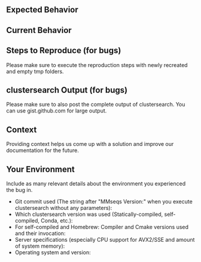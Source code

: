 ## Expected Behavior

## Current Behavior

## Steps to Reproduce (for bugs)
Please make sure to execute the reproduction steps with newly recreated and empty tmp folders.

## clustersearch Output (for bugs)
Please make sure to also post the complete output of clustersearch. You can use gist.github.com for large output.

## Context
Providing context helps us come up with a solution and improve our documentation for the future.

## Your Environment
Include as many relevant details about the environment you experienced the bug in.
* Git commit used (The string after "MMseqs Version:" when you execute clustersearch without any parameters):
* Which clustersearch version was used (Statically-compiled, self-compiled, Conda, etc.):
* For self-compiled and Homebrew: Compiler and Cmake versions used and their invocation:
* Server specifications (especially CPU support for AVX2/SSE and amount of system memory):
* Operating system and version:
